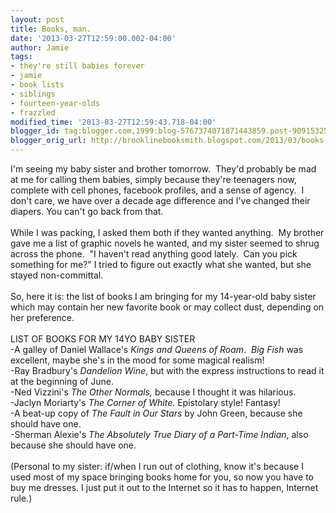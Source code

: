 ```yaml
---
layout: post
title: Books, man.
date: '2013-03-27T12:59:00.002-04:00'
author: Jamie
tags:
- they're still babies forever
- jamie
- book lists
- siblings
- fourteen-year-olds
- frazzled
modified_time: '2013-03-27T12:59:43.718-04:00'
blogger_id: tag:blogger.com,1999:blog-5767374071871443859.post-9091532586178121456
blogger_orig_url: http://brooklinebooksmith.blogspot.com/2013/03/books-man.html
---
```


I'm seeing my baby sister and brother tomorrow. &nbsp;They'd probably be mad at me for calling them babies, simply because they're teenagers now, complete with cell phones, facebook profiles, and a sense of agency. &nbsp;I don't care, we have over a decade age difference and I've changed their diapers. You can't go back from that.<br /><br />While I was packing, I asked them both if they wanted anything. &nbsp;My brother gave me a list of graphic novels he wanted, and my sister seemed to shrug across the phone. &nbsp;"I haven't read anything good lately. &nbsp;Can you pick something for me?" I tried to figure out exactly what she wanted, but she stayed non-committal.<br /><br />So, here it is: the list of books I am bringing for my 14-year-old baby sister which may contain her new favorite book or may collect dust, depending on her preference.<br /><br />LIST OF BOOKS FOR MY 14YO BABY SISTER<br />-A galley of Daniel Wallace's <i>Kings and Queens of Roam</i>. &nbsp;<i>Big Fish</i>&nbsp;was excellent, maybe she's in the mood for some magical realism!<br />-Ray Bradbury's <i>Dandelion Wine</i>, but with the express instructions to read it at the beginning of June.<br />-Ned Vizzini's <i>The Other Normals, </i>because I thought it was hilarious.<br />-Jaclyn Moriarty's <i>The Corner of White. </i>Epistolary style! Fantasy!<br />-A beat-up copy of <i>The Fault in Our Stars</i>&nbsp;by John Green, because she should have one.<br />-Sherman Alexie's <i>The Absolutely True Diary of a Part-Time Indian</i>, also because she should have one.<br /><br />(Personal to my sister: if/when I run out of clothing, know it's because I used most of my space bringing books home for you, so now you have to buy me dresses. I just put it out to the Internet so it has to happen, Internet rule.)<br />
